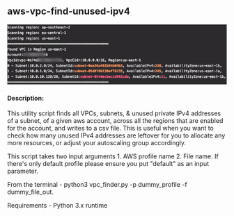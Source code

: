 ## aws-vpc-find-unused-ipv4

![Terminal](./images/unused_ipv4.png)

#### Description:  
<p> This utility script finds all VPCs, subnets, & unused private IPv4 addresses of a subnet, of a given aws account, across all the regions that are enabled for the account, and writes to a csv file. This is useful when you want to check how many unused IPv4 addresses are leftover for you to allocate any more resources, or adjust your autoscaling group accordingly.</p>

<p>This script takes two input arguments 1. AWS profile name 2. File name. If there's only default profile please ensure you put "default" as an input parameter.</p>

<p>From the terminal - python3 vpc_finder.py -p dummy_profile -f dummy_file_out. </p>
<p>Requirements - Python 3.x runtime</p>

